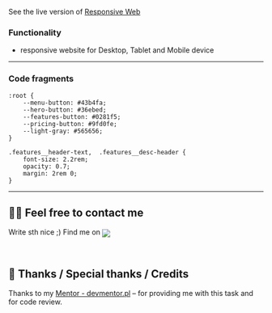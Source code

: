 See the live version of [Responsive Web](https://bartekb94.github.io/01-rwd-html-css-basics/)

###   Functionality 
- responsive website for Desktop, Tablet and Mobile device

---

### Code fragments

```
:root {
    --menu-button: #43b4fa;
    --hero-button: #36ebed;
    --features-button: #0281f5;
    --pricing-button: #9fd0fe;
    --light-gray: #565656;
}
```

```
.features__header-text,  .features__desc-header {
    font-size: 2.2rem;
    opacity: 0.7;
    margin: 2rem 0;
}
```

---

## 🙋‍♂️ Feel free to contact me
Write sth nice ;) Find me on   <a href="https://www.linkedin.com/in/bartekb94/" target="_blank">
    <img align="center" src="https://img.shields.io/badge/LinkedIn-0077B5?style=for-the-badge&logo=linkedin&logoColor=white" target="_blank" />
  </a>

&nbsp;

## 👏 Thanks / Special thanks / Credits
Thanks to my [Mentor - devmentor.pl](https://devmentor.pl/) – for providing me with this task and for code review.

<!---
  


    
### materiały, które pomogły Ci uzyskać dany efekt
-
    
### reużywalne części projektu
-
  

&nbsp;



## *`Koniec sekcji notatek. Poniżej znajdziesz szablon właściwego README.`*
___




![screen or GIF of your app](https://via.placeholder.com/1000x300)


# Project Name

See the live version of [Project Name](https://bartekb94.github.io/01-js-basics/).

1-3 sentences about the project...

**Main features**:
- one
- two
- three


&nbsp;
 
## 💡 Technologies
![HTML5](https://img.shields.io/badge/html5-%23E34F26.svg?style=for-the-badge&logo=html5&logoColor=white)
![CSS3](https://img.shields.io/badge/css3-%231572B6.svg?style=for-the-badge&logo=css3&logoColor=white)
![JavaScript](https://img.shields.io/badge/javascript-%23323330.svg?style=for-the-badge&logo=javascript&logoColor=%23F7DF1E)


&nbsp;
 
## 🔗 See also

Are you interested in **techonologyName** and **technologyName**? See my other project [Interesting Project Name](https://devmentor.pl/podcast).

&nbsp;
 
## 💿 Installation

The project uses [node](https://nodejs.org/en/) and [npm](https://www.npmjs.com/). Having them installed, type into the terminal: `npm i`.


&nbsp;
 
## 🤔 Solutions provided in the project

- one

 &nbsp;

- two:
```
some example code

more code :)
```
 &nbsp;

- three

| Issue                     | Solution                       |     |
| ------------------------- | -----------------------------  | --- |
| one                       | `short code example`           |     |
| two                       | `short code example`           |     |
| thre                      | `short code example`           |     |

 &nbsp;
 
- four - some shortcut <kbd>Ctrl</kbd> + <kbd>C</kbd>

 &nbsp;
 
- five - example with a screenshot
<img alt='what it is' src="https://via.placeholder.com/500x200" />


&nbsp;

## 💭 Conclusions for future projects

I would like to improve...

#### This is the first issue:
```
and this is a code example
```

#### This is the second issue:
```
and this is a code example
```


&nbsp;

## 🙋‍♂️ Feel free to contact me
Write sth nice ;) Find me on <img align="center" src="https://img.shields.io/badge/LinkedIn-0077B5?style=for-the-badge&logo=linkedin&logoColor=white" target="_blank" />


&nbsp;

## 👏 Thanks / Special thanks / Credits
Thanks to my [Mentor - devmentor.pl](https://devmentor.pl/) – for providing me with this task and for code review.
-->
